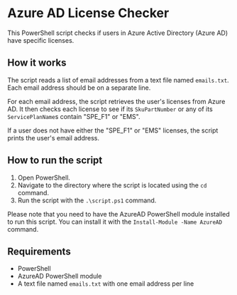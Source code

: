 # Azure AD License Checker

This PowerShell script checks if users in Azure Active Directory (Azure AD) have specific licenses.

## How it works

The script reads a list of email addresses from a text file named `emails.txt`. Each email address should be on a separate line.

For each email address, the script retrieves the user's licenses from Azure AD. It then checks each license to see if its `SkuPartNumber` or any of its `ServicePlanName`s contain "SPE_F1" or "EMS".

If a user does not have either the "SPE_F1" or "EMS" licenses, the script prints the user's email address.

## How to run the script

1. Open PowerShell.
2. Navigate to the directory where the script is located using the `cd` command.
3. Run the script with the `.\script.ps1` command.

Please note that you need to have the AzureAD PowerShell module installed to run this script. You can install it with the `Install-Module -Name AzureAD` command.

## Requirements

- PowerShell
- AzureAD PowerShell module
- A text file named `emails.txt` with one email address per line
